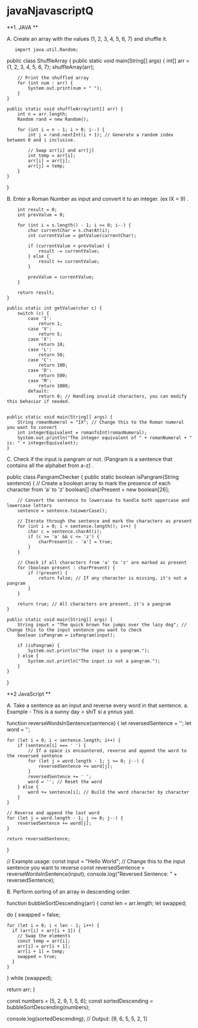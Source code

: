 # javaNjavascriptQ

**1. JAVA **

A. Create an array with the values (1, 2, 3, 4, 5, 6, 7) and shuffle it. 

       import java.util.Random;

public class ShuffleArray {
    public static void main(String[] args) {
        int[] arr = {1, 2, 3, 4, 5, 6, 7};
        shuffleArray(arr);
        
        // Print the shuffled array
        for (int num : arr) {
            System.out.print(num + " ");
        }
    }
    
    public static void shuffleArray(int[] arr) {
        int n = arr.length;
        Random rand = new Random();
        
        for (int i = n - 1; i > 0; i--) {
            int j = rand.nextInt(i + 1); // Generate a random index between 0 and i inclusive.
            
            // Swap arr[i] and arr[j]
            int temp = arr[i];
            arr[i] = arr[j];
            arr[j] = temp;
        }
    }
}

    


B. Enter a Roman Number as input and convert it to an integer. (ex IX = 9) .


        int result = 0;
        int prevValue = 0;

        for (int i = s.length() - 1; i >= 0; i--) {
            char currentChar = s.charAt(i);
            int currentValue = getValue(currentChar);

            if (currentValue < prevValue) {
                result -= currentValue;
            } else {
                result += currentValue;
            }

            prevValue = currentValue;
        }

        return result;
    }

    public static int getValue(char c) {
        switch (c) {
            case 'I':
                return 1;
            case 'V':
                return 5;
            case 'X':
                return 10;
            case 'L':
                return 50;
            case 'C':
                return 100;
            case 'D':
                return 500;
            case 'M':
                return 1000;
            default:
                return 0; // Handling invalid characters, you can modify this behavior if needed.
        

    public static void main(String[] args) {
        String romanNumeral = "IX"; // Change this to the Roman numeral you want to convert
        int integerEquivalent = romanToInt(romanNumeral);
        System.out.println("The integer equivalent of " + romanNumeral + " is: " + integerEquivalent);
    }



C. Check if the input is pangram or not. (Pangram is a sentence that contains all the alphabet
from a-z) .

public class PangramChecker {
    public static boolean isPangram(String sentence) {
        // Create a boolean array to mark the presence of each character from 'a' to 'z'
        boolean[] charPresent = new boolean[26];

        // Convert the sentence to lowercase to handle both uppercase and lowercase letters
        sentence = sentence.toLowerCase();

        // Iterate through the sentence and mark the characters as present
        for (int i = 0; i < sentence.length(); i++) {
            char c = sentence.charAt(i);
            if (c >= 'a' && c <= 'z') {
                charPresent[c - 'a'] = true;
            }
        }

        // Check if all characters from 'a' to 'z' are marked as present
        for (boolean present : charPresent) {
            if (!present) {
                return false; // If any character is missing, it's not a pangram
            }
        }

        return true; // All characters are present, it's a pangram
    }

    public static void main(String[] args) {
        String input = "The quick brown fox jumps over the lazy dog"; // Change this to the input sentence you want to check
        boolean isPangram = isPangram(input);

        if (isPangram) {
            System.out.println("The input is a pangram.");
        } else {
            System.out.println("The input is not a pangram.");
        }
    }
}



**2 JavaScript **

A. Take a sentence as an input and reverse every word in that sentence. 
a. Example - This is a sunny day > shiT si a ynnus yad.

function reverseWordsInSentence(sentence) {
    let reversedSentence = '';
    let word = '';

    for (let i = 0; i < sentence.length; i++) {
        if (sentence[i] === ' ') {
            // If a space is encountered, reverse and append the word to the reversed sentence
            for (let j = word.length - 1; j >= 0; j--) {
                reversedSentence += word[j];
            }
            reversedSentence += ' ';
            word = ''; // Reset the word
        } else {
            word += sentence[i]; // Build the word character by character
        }
    }

    // Reverse and append the last word
    for (let j = word.length - 1; j >= 0; j--) {
        reversedSentence += word[j];
    }

    return reversedSentence;
}

// Example usage:
const input = "Hello World"; // Change this to the input sentence you want to reverse
const reversedSentence = reverseWordsInSentence(input);
console.log("Reversed Sentence: " + reversedSentence);


B. Perform sorting of an array in descending order.

function bubbleSortDescending(arr) {
  const len = arr.length;
  let swapped;

  do {
    swapped = false;

    for (let i = 0; i < len - 1; i++) {
      if (arr[i] < arr[i + 1]) {
        // Swap the elements
        const temp = arr[i];
        arr[i] = arr[i + 1];
        arr[i + 1] = temp;
        swapped = true;
      }
    }
  } while (swapped);

  return arr;
}

const numbers = [5, 2, 9, 1, 5, 6];
const sortedDescending = bubbleSortDescending(numbers);

console.log(sortedDescending); // Output: [9, 6, 5, 5, 2, 1]



 
 
